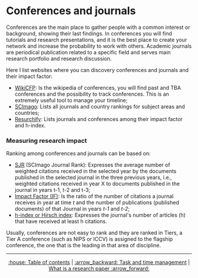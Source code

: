 # Conferences and journals
Conferences are the main place to gather people with a common interest or background, showing their last findings. In conferences you will find tutorials and research presentations, and it is the best place to create your network and increase the probability to work with others.
Academic journals are periodical publication related to a specific field and serves main research portfolio and research discussion.

Here I list websites where you can discovery conferences and journals and their impact factor:
* [WikiCFP](http://www.wikicfp.com/cfp/): Is the wikipedia of conferences, you will find past and TBA conferences and the possibility to track conferences. This is an extremely useful tool to manage your timeline;
* [SCImago](https://www.scimagojr.com/): Lists all journals and country rankings for subject areas and countries;
* [Resurchify](https://www.resurchify.com/): Lists journals and conferences among their impact factor and h-index.

### Measuring research impact
Ranking among conferences and journals can be based on:
* [SJR](https://en.wikipedia.org/wiki/SCImago_Journal_Rank) (SCImago Journal Rank): Expresses the average number of weighted citations received in the selected year by the documents published in the selected journal in the three previous years, i.e., weighted citations received in year X to documents published in the journal in years t-1, t-2 and t-3;
* [Impact Factor (IF)](https://en.wikipedia.org/wiki/Impact_factor): Is the ratio of the number of citations a journal receives in year at time *t* and the number of publications (published documents) of that Journal in years *t-1* and *t-2*;
* [h-index or Hirsch index](https://en.wikipedia.org/wiki/H-index): Expresses the journal's number of articles (h) that have received at least h citations.

Usually, conferences are not easy to rank and they are ranked in Tiers, a Tier A conference (such as NIPS or ICCV) is assigned to the flagship conference, the one that is the leading in that area of discipline.


---
<div align="center">
<a href='https://github.com/ric-sar/ultimate_phd_student_guide'>:house: Table of contents</a> | 
<a href='https://github.com/ric-sar/ultimate_phd_student_guide/blob/main/task_and_time_management.md'>:arrow_backward: Task and time management</a> |
<a href='https://github.com/ric-sar/ultimate_phd_student_guide/blob/main/what_is_a_research_paper.md'>What is a research paper :arrow_forward:</a>
</div>

